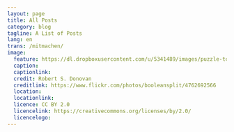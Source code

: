 ```yaml
---
layout: page
title: All Posts
category: blog
tagline: A List of Posts
lang: en
trans: /mitmachen/
image:
  feature: https://dl.dropboxusercontent.com/u/5341489/images/puzzle-together_crop.jpg  
  caption:
  captionlink:
  credit: Robert S. Donovan
  creditlink: https://www.flickr.com/photos/booleansplit/4762692566
  location:
  locationlink:
  licence: CC BY 2.0
  licencelink: https://creativecommons.org/licenses/by/2.0/
  licencelogo:
---
```

